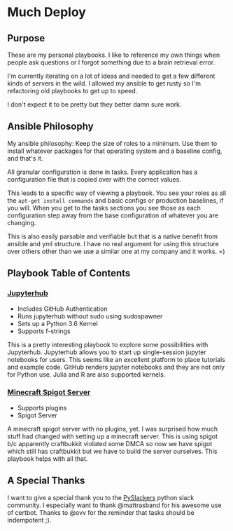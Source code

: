 # Much Deploy

## Purpose

These are my personal playbooks. I like to reference my own things when people
ask questions or I forgot something due to a brain retrieval error.

I'm currently iterating on a lot of ideas and needed to get a few
different kinds of servers in the wild. I allowed my ansible to get rusty
so I'm refactoring old playbooks to get up to speed.

I don't expect it to be pretty but they better damn sure work.

## Ansible Philosophy

My ansible philosophy: Keep the size of roles to a minimum. Use them to install whatever
packages for that operating system and a baseline config, and that's it.

All granular configuration is done in tasks. Every application has a configuration
file that is copied over with the correct values.

This leads to a specific way of viewing a playbook. You see your roles
as all the `apt-get install commands` and basic configs or production baselines, if you will.
When you get to the tasks sections you see those as each configuration step away from the
base configuration of whatever you are changing.

This is also easily parsable and verifiable but that is a native benefit
from ansible and yml structure. I have no real argument for using this
structure over others other than we use a similar one at my company and it works. =)

## Playbook Table of Contents


### [Jupyterhub](jupyterhub.yml)

- Includes GitHub Authentication
- Runs jupyterhub without sudo using sudospawner
- Sets up a Python 3.6 Kernel
- Supports f-strings

This is a pretty interesting playbook to explore some possibilities with
Jupyterhub. Jupyterhub allows you to start up single-session jupyter notebooks
for users. This seems like an excellent platform to place tutorials
and example code. GitHub renders jupyter notebooks and they are not only for
Python use. Julia and R are also supported kernels.

### [Minecraft Spigot Server](minecraft.yml)

- Supports plugins
- Spigot Server

A minecraft spigot server with no plugins, yet. I was surprised how much
stuff had changed with setting up a minecraft server. This is using spigot
b/c apparently craftbukkit violated some DMCA so now we have spigot which
still has craftbukkit but we have to build the server ourselves. This playbook
helps with all that.

## A Special Thanks

I want to give a special thank you to the [PySlackers](https://pyslackers.com)
python slack community. I especially want to thank @mattrasband for his
awesome use of certbot. Thanks to @ovv for the reminder that tasks should be
indempotent ;).

